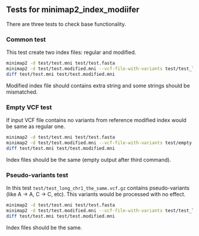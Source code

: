 ## Tests for minimap2_index_modiifer
There are three tests to check base functionality.

### Common test
This test create two index files: regular and modified.
```bash
minimap2 -d test/test.mni test/test.fasta
minimap2 -d test/test.modified.mni --vcf-file-with-variants test/test_long_chr1_not_the_same.vcf.gz test/test.fasta
diff test/test.mni test/test.modified.mni
```

Modified index file should contains extra string and some strings should be mismatched.

### Empty VCF test
If input VCF file contains no variants from reference modified index would be same as regular one.
```bash
minimap2 -d test/test.mni test/test.fasta
minimap2 -d test/test.modified.mni --vcf-file-with-variants test/empty.vcf.gz test/test.fasta
diff test/test.mni test/test.modified.mni
```

Index files should be the same (empty output after third command).

### Pseudo-variants test
In this test `test/test_long_chr1_the_same.vcf.gz` contains pseudo-variants (like A -> A, C -> C, etc). This variants would be processed with no effect.
```bash
minimap2 -d test/test.mni test/test.fasta
minimap2 -d test/test.modified.mni --vcf-file-with-variants test/test_long_chr1_the_same.vcf.gz test/test.fasta
diff test/test.mni test/test.modified.mni
```

Index files should be the same.
